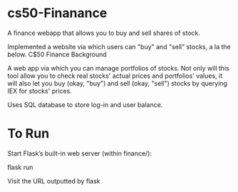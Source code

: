# cs50-Finanance
A finance webapp that allows you to buy and sell shares of stock.

Implemented a website via which users can "buy" and "sell" stocks, a la the below. C$50 Finance Background

A web app via which you can manage portfolios of stocks. Not only will this tool allow you to check real stocks' actual prices and portfolios' values, it will also let you buy (okay, "buy") and sell (okay, "sell") stocks by querying IEX for stocks' prices.

Uses SQL database to store log-in and user balance.

# To Run

Start Flask’s built-in web server (within finance/):

flask run

Visit the URL outputted by flask
